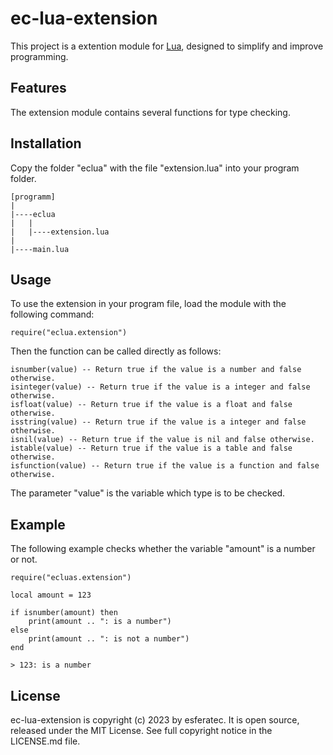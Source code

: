 # ec-lua-extension

This project is a extention module for [Lua](https://www.lua.org/), designed to simplify and improve programming.

## Features

The extension module contains several functions for type checking.

## Installation

Copy the folder "eclua" with the file "extension.lua" into your program folder.
```
[programm]
|
|----eclua
|   |
|   |----extension.lua
|
|----main.lua
```

## Usage
To use the extension in your program file, load the module with the following command:
```
require("eclua.extension")
```

Then the function can be called directly as follows:
```
isnumber(value) -- Return true if the value is a number and false otherwise.
isinteger(value) -- Return true if the value is a integer and false otherwise.
isfloat(value) -- Return true if the value is a float and false otherwise.
isstring(value) -- Return true if the value is a integer and false otherwise.
isnil(value) -- Return true if the value is nil and false otherwise.
istable(value) -- Return true if the value is a table and false otherwise.
isfunction(value) -- Return true if the value is a function and false otherwise.
```
The parameter "value" is the variable which type is to be checked.

## Example

The following example checks whether the variable "amount" is a number or not. 
```
require("ecluas.extension")

local amount = 123

if isnumber(amount) then
    print(amount .. ": is a number")
else
    print(amount .. ": is not a number")
end
```

```
> 123: is a number
```

## License

ec-lua-extension is copyright (c) 2023 by esferatec. 
It is open source, released under the MIT License.
See full copyright notice in the LICENSE.md file.
